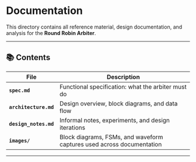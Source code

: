 # Documentation

This directory contains all reference material, design documentation, and analysis for the **Round Robin Arbiter**.

---

## 📚 Contents

| File | Description |
|------|--------------|
| **`spec.md`** | Functional specification: what the arbiter must do |
| **`architecture.md`** | Design overview, block diagrams, and data flow |
| **`design_notes.md`** | Informal notes, experiments, and design iterations |
| **`images/`** | Block diagrams, FSMs, and waveform captures used across documentation |

---

